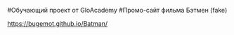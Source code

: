 #Обучающий проект от GloAcademy
#Промо-сайт фильма Бэтмен (fake)


https://bugemot.github.io/Batman/
